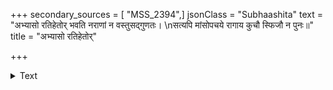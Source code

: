 +++
secondary_sources = [ "MSS_2394",]
jsonClass = "Subhaashita"
text = "अभ्यासो रतिहेतोर् भवति नराणां न वस्तुसद्गुणतः।  \nसत्यपि मांसोपचये रागाय कुचौ स्फिजौ न पुनः॥"
title = "अभ्यासो रतिहेतोर्"

+++

<details><summary>Text</summary>

अभ्यासो रतिहेतोर् भवति नराणां न वस्तुसद्गुणतः।  
सत्यपि मांसोपचये रागाय कुचौ स्फिजौ न पुनः॥
</details>
